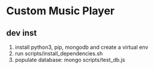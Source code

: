 # Custom Music Player

## dev inst
1. install python3, pip, mongodb and create a virtual env
2. run scripts/install_dependencies.sh
3. populate database: mongo scripts/test_db.js
